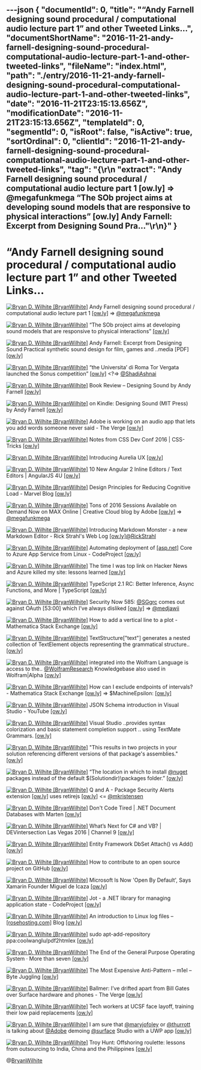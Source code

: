 ---json
{
  "documentId": 0,
  "title": "“Andy Farnell designing sound procedural / computational audio lecture part 1” and other Tweeted Links…",
  "documentShortName": "2016-11-21-andy-farnell-designing-sound-procedural-computational-audio-lecture-part-1-and-other-tweeted-links",
  "fileName": "index.html",
  "path": "./entry/2016-11-21-andy-farnell-designing-sound-procedural-computational-audio-lecture-part-1-and-other-tweeted-links",
  "date": "2016-11-21T23:15:13.656Z",
  "modificationDate": "2016-11-21T23:15:13.656Z",
  "templateId": 0,
  "segmentId": 0,
  "isRoot": false,
  "isActive": true,
  "sortOrdinal": 0,
  "clientId": "2016-11-21-andy-farnell-designing-sound-procedural-computational-audio-lecture-part-1-and-other-tweeted-links",
  "tag": "{\r\n  \"extract\": \"Andy Farnell designing sound procedural / computational audio lecture part 1 [ow.ly] => @megafunkmega “The SOb project aims at developing sound models that are responsive to physical interactions” [ow.ly] Andy Farnell: Excerpt from Designing Sound Pra...\"\r\n}"
}
---

# “Andy Farnell designing sound procedural / computational audio lecture part 1” and other Tweeted Links…

[<img alt="Bryan D. Wilhite [BryanWilhite]" src="https://songhay.blob.core.windows.net/shared-social-twitter/BryanWilhite.jpeg">](http://t.co/UNdqV0Z1zz "Bryan D. Wilhite [BryanWilhite]") Andy Farnell designing sound procedural / computational audio lecture part 1 [[ow.ly]](http://ow.ly/S87R305RUrX) => [@megafunkmega](http://twitter.com/megafunkmega)

[<img alt="Bryan D. Wilhite [BryanWilhite]" src="https://songhay.blob.core.windows.net/shared-social-twitter/BryanWilhite.jpeg">](http://t.co/UNdqV0Z1zz "Bryan D. Wilhite [BryanWilhite]") “The SOb project aims at developing sound models that are responsive to physical interactions” [[ow.ly]](http://ow.ly/lk3i305SbFw)

[<img alt="Bryan D. Wilhite [BryanWilhite]" src="https://songhay.blob.core.windows.net/shared-social-twitter/BryanWilhite.jpeg">](http://t.co/UNdqV0Z1zz "Bryan D. Wilhite [BryanWilhite]") Andy Farnell: Excerpt from Designing Sound Practical synthetic sound design for film, games and ..media [PDF] [[ow.ly]](http://ow.ly/7vmO305ScMs)

[<img alt="Bryan D. Wilhite [BryanWilhite]" src="https://songhay.blob.core.windows.net/shared-social-twitter/BryanWilhite.jpeg">](http://t.co/UNdqV0Z1zz "Bryan D. Wilhite [BryanWilhite]") “the Universita’ di Roma Tor Vergata launched the Sonus competition” [[ow.ly]](http://ow.ly/PExF305SabA) <?=> [@ShadiAshnai](http://twitter.com/ShadiAshnai)

[<img alt="Bryan D. Wilhite [BryanWilhite]" src="https://songhay.blob.core.windows.net/shared-social-twitter/BryanWilhite.jpeg">](http://t.co/UNdqV0Z1zz "Bryan D. Wilhite [BryanWilhite]") Book Review – Designing Sound by Andy Farnell [[ow.ly]](http://ow.ly/lJhN305ScVc)

[<img alt="Bryan D. Wilhite [BryanWilhite]" src="https://songhay.blob.core.windows.net/shared-social-twitter/BryanWilhite.jpeg">](http://t.co/UNdqV0Z1zz "Bryan D. Wilhite [BryanWilhite]") on Kindle: Designing Sound (MIT Press) by Andy Farnell [[ow.ly]](http://ow.ly/p2lC305Sd20)

[<img alt="Bryan D. Wilhite [BryanWilhite]" src="https://songhay.blob.core.windows.net/shared-social-twitter/BryanWilhite.jpeg">](http://t.co/UNdqV0Z1zz "Bryan D. Wilhite [BryanWilhite]") Adobe is working on an audio app that lets you add words someone never said - The Verge [[ow.ly]](http://ow.ly/Dax3305TH2w)

[<img alt="Bryan D. Wilhite [BryanWilhite]" src="https://songhay.blob.core.windows.net/shared-social-twitter/BryanWilhite.jpeg">](http://t.co/UNdqV0Z1zz "Bryan D. Wilhite [BryanWilhite]") Notes from CSS Dev Conf 2016 | CSS-Tricks [[ow.ly]](http://ow.ly/TlLO305Szby)

[<img alt="Bryan D. Wilhite [BryanWilhite]" src="https://songhay.blob.core.windows.net/shared-social-twitter/BryanWilhite.jpeg">](http://t.co/UNdqV0Z1zz "Bryan D. Wilhite [BryanWilhite]") Introducing Aurelia UX [[ow.ly]](http://ow.ly/K9Es305SyGb)

[<img alt="Bryan D. Wilhite [BryanWilhite]" src="https://songhay.blob.core.windows.net/shared-social-twitter/BryanWilhite.jpeg">](http://t.co/UNdqV0Z1zz "Bryan D. Wilhite [BryanWilhite]") 10 New Angular 2 Inline Editors / Text Editors | AngularJS 4U [[ow.ly]](http://ow.ly/Bw5C305Z6QT)

[<img alt="Bryan D. Wilhite [BryanWilhite]" src="https://songhay.blob.core.windows.net/shared-social-twitter/BryanWilhite.jpeg">](http://t.co/UNdqV0Z1zz "Bryan D. Wilhite [BryanWilhite]") Design Principles for Reducing Cognitive Load - Marvel Blog [[ow.ly]](http://ow.ly/Djdj305UU7a)

[<img alt="Bryan D. Wilhite [BryanWilhite]" src="https://songhay.blob.core.windows.net/shared-social-twitter/BryanWilhite.jpeg">](http://t.co/UNdqV0Z1zz "Bryan D. Wilhite [BryanWilhite]") Tons of 2016 Sessions Available on Demand Now on MAX Online | Creative Cloud blog by Adobe [[ow.ly]](http://ow.ly/aXh8305XAYc) => [@megafunkmega](http://twitter.com/megafunkmega)

[<img alt="Bryan D. Wilhite [BryanWilhite]" src="https://songhay.blob.core.windows.net/shared-social-twitter/BryanWilhite.jpeg">](http://t.co/UNdqV0Z1zz "Bryan D. Wilhite [BryanWilhite]") Introducing Markdown Monster - a new Markdown Editor - Rick Strahl's Web Log [[ow.ly]](http://ow.ly/yJJZ305SnB6)[@RickStrahl](http://twitter.com/RickStrahl)

[<img alt="Bryan D. Wilhite [BryanWilhite]" src="https://songhay.blob.core.windows.net/shared-social-twitter/BryanWilhite.jpeg">](http://t.co/UNdqV0Z1zz "Bryan D. Wilhite [BryanWilhite]") Automating deployment of [[asp.net]](http://ASP.NET) Core to Azure App Service from Linux - CodeProject [[ow.ly]](http://ow.ly/7hyL3061Zq2)

[<img alt="Bryan D. Wilhite [BryanWilhite]" src="https://songhay.blob.core.windows.net/shared-social-twitter/BryanWilhite.jpeg">](http://t.co/UNdqV0Z1zz "Bryan D. Wilhite [BryanWilhite]") The time I was top link on Hacker News and Azure killed my site: lessons learned [[ow.ly]](http://ow.ly/uGML305SyNA)

[<img alt="Bryan D. Wilhite [BryanWilhite]" src="https://songhay.blob.core.windows.net/shared-social-twitter/BryanWilhite.jpeg">](http://t.co/UNdqV0Z1zz "Bryan D. Wilhite [BryanWilhite]") TypeScript 2.1 RC: Better Inference, Async Functions, and More | TypeScript [[ow.ly]](http://ow.ly/Yzig3061ZlJ)

[<img alt="Bryan D. Wilhite [BryanWilhite]" src="https://songhay.blob.core.windows.net/shared-social-twitter/BryanWilhite.jpeg">](http://t.co/UNdqV0Z1zz "Bryan D. Wilhite [BryanWilhite]") Security Now 585: [@SGgrc](http://twitter.com/SGgrc) comes out against OAuth [53:00] which I’ve always disliked [[ow.ly]](http://ow.ly/xWVM3061xy9) => [@medjawii](http://twitter.com/medjawii)

[<img alt="Bryan D. Wilhite [BryanWilhite]" src="https://songhay.blob.core.windows.net/shared-social-twitter/BryanWilhite.jpeg">](http://t.co/UNdqV0Z1zz "Bryan D. Wilhite [BryanWilhite]") How to add a vertical line to a plot - Mathematica Stack Exchange [[ow.ly]](http://ow.ly/BBxL305TBur)

[<img alt="Bryan D. Wilhite [BryanWilhite]" src="https://songhay.blob.core.windows.net/shared-social-twitter/BryanWilhite.jpeg">](http://t.co/UNdqV0Z1zz "Bryan D. Wilhite [BryanWilhite]") TextStructure["text"] generates a nested collection of TextElement objects representing the grammatical structure.. [[ow.ly]](http://ow.ly/8kzk305XzNX)

[<img alt="Bryan D. Wilhite [BryanWilhite]" src="https://songhay.blob.core.windows.net/shared-social-twitter/BryanWilhite.jpeg">](http://t.co/UNdqV0Z1zz "Bryan D. Wilhite [BryanWilhite]") integrated into the Wolfram Language is access to the.. [@WolframResearch](http://twitter.com/WolframResearch) Knowledgebase also used in Wolfram|Alpha [[ow.ly]](http://ow.ly/Q5ZJ305Xzgt)

[<img alt="Bryan D. Wilhite [BryanWilhite]" src="https://songhay.blob.core.windows.net/shared-social-twitter/BryanWilhite.jpeg">](http://t.co/UNdqV0Z1zz "Bryan D. Wilhite [BryanWilhite]") How can I exclude endpoints of intervals? - Mathematica Stack Exchange [[ow.ly]](http://ow.ly/lz6b305WCZJ) => $MachineEpsilon: [[ow.ly]](http://ow.ly/ITBh305WD8M)

[<img alt="Bryan D. Wilhite [BryanWilhite]" src="https://songhay.blob.core.windows.net/shared-social-twitter/BryanWilhite.jpeg">](http://t.co/UNdqV0Z1zz "Bryan D. Wilhite [BryanWilhite]") JSON Schema introduction in Visual Studio - YouTube [[ow.ly]](http://ow.ly/lOgi305UdVu)

[<img alt="Bryan D. Wilhite [BryanWilhite]" src="https://songhay.blob.core.windows.net/shared-social-twitter/BryanWilhite.jpeg">](http://t.co/UNdqV0Z1zz "Bryan D. Wilhite [BryanWilhite]") Visual Studio ..provides syntax colorization and basic statement completion support .. using TextMate Grammars. [[ow.ly]](http://ow.ly/S6jn305UdtI)

[<img alt="Bryan D. Wilhite [BryanWilhite]" src="https://songhay.blob.core.windows.net/shared-social-twitter/BryanWilhite.jpeg">](http://t.co/UNdqV0Z1zz "Bryan D. Wilhite [BryanWilhite]") "This results in two projects in your solution referencing different versions of that package's assemblies." [[ow.ly]](http://ow.ly/GOxE3061Z7y)

[<img alt="Bryan D. Wilhite [BryanWilhite]" src="https://songhay.blob.core.windows.net/shared-social-twitter/BryanWilhite.jpeg">](http://t.co/UNdqV0Z1zz "Bryan D. Wilhite [BryanWilhite]") “The location in which to install [@nuget](http://twitter.com/nuget) packages instead of the default $(Solutiondir)\packages folder.” [[ow.ly]](http://ow.ly/dScQ3061xoQ)

[<img alt="Bryan D. Wilhite [BryanWilhite]" src="https://songhay.blob.core.windows.net/shared-social-twitter/BryanWilhite.jpeg">](http://t.co/UNdqV0Z1zz "Bryan D. Wilhite [BryanWilhite]") Q and A - Package Security Alerts extension [[ow.ly]](http://ow.ly/3RZy305UeEK) uses retirejs [[ow.ly]](http://ow.ly/DKaQ305UeGF) <= [@mkristensen](http://twitter.com/mkristensen)

[<img alt="Bryan D. Wilhite [BryanWilhite]" src="https://songhay.blob.core.windows.net/shared-social-twitter/BryanWilhite.jpeg">](http://t.co/UNdqV0Z1zz "Bryan D. Wilhite [BryanWilhite]") Don't Code Tired | .NET Document Databases with Marten [[ow.ly]](http://ow.ly/ChSS305XAc8)

[<img alt="Bryan D. Wilhite [BryanWilhite]" src="https://songhay.blob.core.windows.net/shared-social-twitter/BryanWilhite.jpeg">](http://t.co/UNdqV0Z1zz "Bryan D. Wilhite [BryanWilhite]") What’s Next for C# and VB? | DEVintersection Las Vegas 2016 | Channel 9 [[ow.ly]](http://ow.ly/17me3061Znn)

[<img alt="Bryan D. Wilhite [BryanWilhite]" src="https://songhay.blob.core.windows.net/shared-social-twitter/BryanWilhite.jpeg">](http://t.co/UNdqV0Z1zz "Bryan D. Wilhite [BryanWilhite]") Entity Framework DbSet Attach() vs Add() [[ow.ly]](http://ow.ly/exfr305Z6Wo)

[<img alt="Bryan D. Wilhite [BryanWilhite]" src="https://songhay.blob.core.windows.net/shared-social-twitter/BryanWilhite.jpeg">](http://t.co/UNdqV0Z1zz "Bryan D. Wilhite [BryanWilhite]") How to contribute to an open source project on GitHub [[ow.ly]](http://ow.ly/XK9V305THex)

[<img alt="Bryan D. Wilhite [BryanWilhite]" src="https://songhay.blob.core.windows.net/shared-social-twitter/BryanWilhite.jpeg">](http://t.co/UNdqV0Z1zz "Bryan D. Wilhite [BryanWilhite]") Microsoft Is Now 'Open By Default', Says Xamarin Founder Miguel de Icaza [[ow.ly]](http://ow.ly/uE1n305Z6EX)

[<img alt="Bryan D. Wilhite [BryanWilhite]" src="https://songhay.blob.core.windows.net/shared-social-twitter/BryanWilhite.jpeg">](http://t.co/UNdqV0Z1zz "Bryan D. Wilhite [BryanWilhite]") Jot - a .NET library for managing application state - CodeProject [[ow.ly]](http://ow.ly/roO5305XAgx)

[<img alt="Bryan D. Wilhite [BryanWilhite]" src="https://songhay.blob.core.windows.net/shared-social-twitter/BryanWilhite.jpeg">](http://t.co/UNdqV0Z1zz "Bryan D. Wilhite [BryanWilhite]") An introduction to Linux log files – [[rosehosting.com]](http://RoseHosting.com) Blog [[ow.ly]](http://ow.ly/aA7F306206I)

[<img alt="Bryan D. Wilhite [BryanWilhite]" src="https://songhay.blob.core.windows.net/shared-social-twitter/BryanWilhite.jpeg">](http://t.co/UNdqV0Z1zz "Bryan D. Wilhite [BryanWilhite]") sudo apt-add-repository ppa:coolwanglu/pdf2htmlex [[ow.ly]](http://ow.ly/yuue30621gv)

[<img alt="Bryan D. Wilhite [BryanWilhite]" src="https://songhay.blob.core.windows.net/shared-social-twitter/BryanWilhite.jpeg">](http://t.co/UNdqV0Z1zz "Bryan D. Wilhite [BryanWilhite]") The End of the General Purpose Operating System · More than seven [[ow.ly]](http://ow.ly/v5o0305TH9B)

[<img alt="Bryan D. Wilhite [BryanWilhite]" src="https://songhay.blob.core.windows.net/shared-social-twitter/BryanWilhite.jpeg">](http://t.co/UNdqV0Z1zz "Bryan D. Wilhite [BryanWilhite]") The Most Expensive Anti-Pattern – m1el – Byte Juggling [[ow.ly]](http://ow.ly/q3Xo305THcF)

[<img alt="Bryan D. Wilhite [BryanWilhite]" src="https://songhay.blob.core.windows.net/shared-social-twitter/BryanWilhite.jpeg">](http://t.co/UNdqV0Z1zz "Bryan D. Wilhite [BryanWilhite]") Ballmer: I’ve drifted apart from Bill Gates over Surface hardware and phones - The Verge [[ow.ly]](http://ow.ly/Qyw6305Sz3c)

[<img alt="Bryan D. Wilhite [BryanWilhite]" src="https://songhay.blob.core.windows.net/shared-social-twitter/BryanWilhite.jpeg">](http://t.co/UNdqV0Z1zz "Bryan D. Wilhite [BryanWilhite]") Tech workers at UCSF face layoff, training their low paid replacements [[ow.ly]](http://ow.ly/aDpI305SyQI)

[<img alt="Bryan D. Wilhite [BryanWilhite]" src="https://songhay.blob.core.windows.net/shared-social-twitter/BryanWilhite.jpeg">](http://t.co/UNdqV0Z1zz "Bryan D. Wilhite [BryanWilhite]") I am sure that [@maryjofoley](http://twitter.com/maryjofoley) or [@thurrott](http://twitter.com/thurrott) is talking about [@Adobe](http://twitter.com/Adobe) demoing [@surface](http://twitter.com/surface) Studio with a UWP app [[ow.ly]](http://ow.ly/Mtll305UvE9)

[<img alt="Bryan D. Wilhite [BryanWilhite]" src="https://songhay.blob.core.windows.net/shared-social-twitter/BryanWilhite.jpeg">](http://t.co/UNdqV0Z1zz "Bryan D. Wilhite [BryanWilhite]") Troy Hunt: Offshoring roulette: lessons from outsourcing to India, China and the Philippines [[ow.ly]](http://ow.ly/1r1s3063Mh1)

@[BryanWilhite](https://twitter.com/BryanWilhite)
